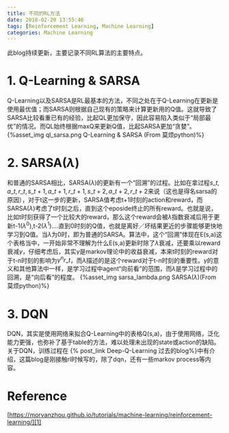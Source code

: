 ```yaml
---
title: 不同的RL方法
date: 2018-02-20 13:55:46
tags: [Reinforcement Learning, Machine Learning]
categories: Machine Learning
---
```


此blog持续更新，主要记录不同RL算法的主要特点。

# 1. Q-Learning & SARSA
Q-Learning以及SARSA是RL最基本的方法，不同之处在于Q-Learning在更新是使用最优值；而SARSA则根据自己现有的策略来计算更新用的Q值。这就导致了SARSA比较看重已有的经验，比起QL更加保守，因此容易陷入类似于“局部最优”的情况。而QL始终根据maxQ来更新Q值，比起SARSA更加“贪婪”。
{%asset_img ql_sarsa.png Q-Learning & SARSA (From 莫烦python)%}

<!--more-->

# 2. SARSA($\lambda$)
和普通的SARSA相比，SARSA($\lambda$)的更新有一个“回溯”的过程。比如在拿过程$s\_t,a\_t,r\_t,s\_{t+1},a\_{t+1},r\_{t+1},s\_{t+2},a\_{t+2},r\_{t+2}$来说（这也是得名sarsa的原因），对于t这一步的更新，SARSA值考虑t+1时刻的action和reward，而SARSA($\lambda$)考虑了t时刻之后，直到这个eposide终止的所有reward。也就是说，比如t时刻获得了一个比较大的reward，那么这个reward会被$\lambda$指数衰减后用于更新t-1($\lambda^0$),t-2($\lambda^1$)....直到0时刻的Q值，也就是离好／坏结果更近的步骤能够更快地学习到Q值。当$\lambda$为0时，即为普通的SARSA。算法中，这个“回溯”体现在E(s,a)这个表格当中，一开始非常不理解为什么E(s,a)更新时除了$\lambda$衰减，还要乘以reward衰减$\gamma$，仔细考虑后，其实$\gamma$是markov理论中的收益衰减，本来t时刻的reward对于t-n时刻的影响为$\gamma^{n}r\_t$，而$\lambda$描述的是这个reward对于t-n时刻的重要性。$\gamma$的意义和其他算法中一样，是学习过程中agent“向前看”的范围，而$\lambda$是学习过程中的回溯，是“向后看”的程度。
{%asset_img sarsa_lambda.png SARSA($\lambda$)(From 莫烦python)%}

# 3. DQN
DQN，其实是使用网络来拟合Q-Learning中的表格Q(s,a)，由于使用网络，泛化能力更强，也弥补了基于table的方法，难以处理未出现的state或action的缺陷。关于DQN，训练过程在
{% post_link Deep-Q-Learning 过去的blog%}中有介绍，这篇blog是刚接触rl时候写的，除了dqn，还有一些markov process等内容。

# Reference
[https://morvanzhou.github.io/tutorials/machine-learning/reinforcement-learning/][1]


[1]: https://morvanzhou.github.io/tutorials/machine-learning/reinforcement-learning/